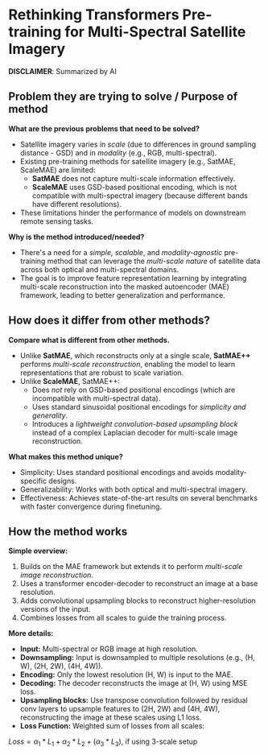 # Rethinking Transformers Pre-training for Multi-Spectral Satellite Imagery

**DISCLAIMER**: Summarized by AI

## Problem they are trying to solve / Purpose of method

**What are the previous problems that need to be solved?**

- Satellite imagery varies in *scale* (due to differences in ground sampling distance - GSD) and in *modality* (e.g., RGB, multi-spectral).
- Existing pre-training methods for satellite imagery (e.g., SatMAE, ScaleMAE) are limited:
  - **SatMAE** does not capture multi-scale information effectively.
  - **ScaleMAE** uses GSD-based positional encoding,
  which is not compatible with multi-spectral imagery (because different bands have different resolutions).
- These limitations hinder the performance of models on downstream remote sensing tasks.

**Why is the method introduced/needed?**

- There's a need for a *simple, scalable*, and *modality-agnostic* pre-training method that can leverage
the *multi-scale nature* of satellite data across both optical and multi-spectral domains.
- The goal is to improve feature representation learning by integrating multi-scale reconstruction into
the masked autoencoder (MAE) framework, leading to better generalization and performance.


## How does it differ from other methods?

**Compare what is different from other methods.**

- Unlike **SatMAE**, which reconstructs only at a single scale,
**SatMAE++** performs *multi-scale reconstruction*, enabling the model to learn representations that are robust to scale variation.
- Unlike **ScaleMAE**, SatMAE++:
  - Does *not* rely on GSD-based positional encodings (which are incompatible with multi-spectral data).
  - Uses standard sinusoidal positional encodings for *simplicity and generality*.
  - Introduces a *lightweight convolution-based upsampling block* instead of a complex Laplacian decoder for multi-scale image reconstruction.

**What makes this method unique?**

- Simplicity: Uses standard positional encodings and avoids modality-specific designs.
- Generalizability: Works with both optical and multi-spectral imagery.
- Effectiveness: Achieves state-of-the-art results on several benchmarks with faster convergence during finetuning.


## How the method works

**Simple overview:**

1. Builds on the MAE framework but extends it to perform *multi-scale image reconstruction*.
2. Uses a transformer encoder-decoder to reconstruct an image at a base resolution.
3. Adds convolutional upsampling blocks to reconstruct higher-resolution versions of the input.
4. Combines losses from all scales to guide the training process.

**More details:**

- **Input:** Multi-spectral or RGB image at high resolution.
- **Downsampling:** Input is downsampled to multiple resolutions (e.g., (H, W), (2H, 2W), (4H, 4W)).
- **Encoding:** Only the lowest resolution (H, W) is input to the MAE.
- **Decoding:** The decoder reconstructs the image at (H, W) using MSE loss.
- **Upsampling blocks:** Use transpose convolution followed by residual conv layers to upsample features to (2H, 2W) and (4H, 4W),
reconstructing the image at these scales using L1 loss.
- **Loss Function:** Weighted sum of losses from all scales:

$Loss=\alpha_1 * L_1 + \alpha_2 * L_2 + (\alpha_3 * L_3)$, if using 3-scale setup
